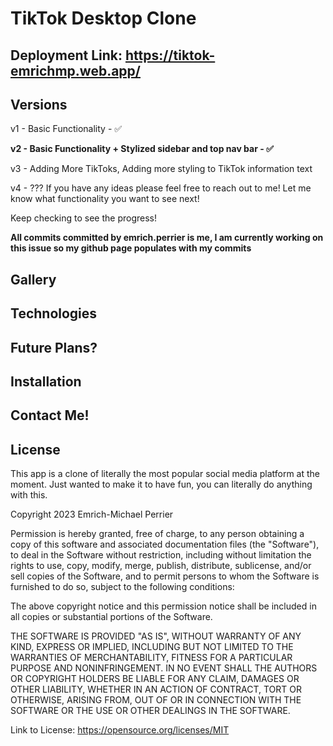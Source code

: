# TikTok Desktop Clone

## Deployment Link: https://tiktok-emrichmp.web.app/

## Versions

v1 - Basic Functionality - :white_check_mark:

**v2 - Basic Functionality + Stylized sidebar and top nav bar - :white_check_mark:**

v3 - Adding More TikToks, Adding more styling to TikTok information text

v4 - ??? If you have any ideas please feel free to reach out to me! Let me know what functionality you want to see next!

Keep checking to see the progress!

**All commits committed by emrich.perrier is me, I am currently working on this issue so my github page populates with my commits**

## Gallery

## Technologies

## Future Plans?

## Installation

## Contact Me!

## License

This app is a clone of literally the most popular social media platform at the moment. Just wanted to make it to have fun, you can literally do anything with this.

Copyright 2023 Emrich-Michael Perrier

Permission is hereby granted, free of charge, to any person obtaining a copy of this software and associated documentation files (the "Software"), to deal in the Software without restriction, including without limitation the rights to use, copy, modify, merge, publish, distribute, sublicense, and/or sell copies of the Software, and to permit persons to whom the Software is furnished to do so, subject to the following conditions:

The above copyright notice and this permission notice shall be included in all copies or substantial portions of the Software.

THE SOFTWARE IS PROVIDED "AS IS", WITHOUT WARRANTY OF ANY KIND, EXPRESS OR IMPLIED, INCLUDING BUT NOT LIMITED TO THE WARRANTIES OF MERCHANTABILITY, FITNESS FOR A PARTICULAR PURPOSE AND NONINFRINGEMENT. IN NO EVENT SHALL THE AUTHORS OR COPYRIGHT HOLDERS BE LIABLE FOR ANY CLAIM, DAMAGES OR OTHER LIABILITY, WHETHER IN AN ACTION OF CONTRACT, TORT OR OTHERWISE, ARISING FROM, OUT OF OR IN CONNECTION WITH THE SOFTWARE OR THE USE OR OTHER DEALINGS IN THE SOFTWARE.

Link to License: https://opensource.org/licenses/MIT
